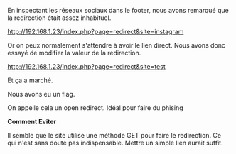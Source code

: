 En inspectant les réseaux sociaux dans le footer, nous avons remarqué que la redirection était assez inhabituel.

http://192.168.1.23/index.php?page=redirect&site=instagram

Or on peux normalement s'attendre à avoir le lien direct. Nous avons donc essayé de modifier la valeur de la redirection.

http://192.168.1.23/index.php?page=redirect&site=test

Et ça a marché.

Nous avons eu un flag.

On appelle cela un open redirect. Idéal pour faire du phising

**Comment Eviter**

Il semble que le site utilise une méthode GET pour faire le redirection. Ce qui n'est sans doute pas indispensable.
Mettre un simple lien aurait suffit.

